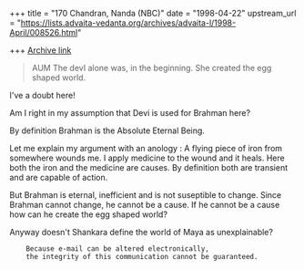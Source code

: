 +++
title = "170 Chandran, Nanda (NBC)"
date = "1998-04-22"
upstream_url = "https://lists.advaita-vedanta.org/archives/advaita-l/1998-April/008526.html"

+++
[Archive link](https://lists.advaita-vedanta.org/archives/advaita-l/1998-April/008526.html)

> AUM The devI alone was, in the beginning. She created the egg
> shaped world.

I've a doubt here!

Am I right in my assumption that Devi is used for Brahman here?

By definition Brahman is the Absolute Eternal Being.

Let me explain my argument with an anology :
A flying piece of iron from somewhere wounds me. I apply medicine to the
wound and it heals. Here both the iron and the medicine are causes. By
definition both are transient and are capable of action.

But Brahman is eternal, inefficient and is not suseptible to change.
Since Brahman cannot change, he cannot be a cause. If he cannot be a
cause how can he create the egg shaped world?

Anyway doesn't Shankara define the world of Maya as unexplainable?

        Because e-mail can be altered electronically,
        the integrity of this communication cannot be guaranteed.

